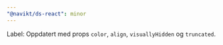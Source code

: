 ```yaml
---
"@navikt/ds-react": minor
---
```


Label: Oppdatert med props `color`, `align`, `visuallyHidden` og `truncated`.
